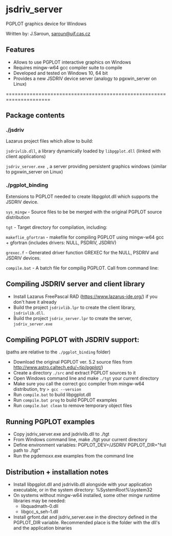 # jsdriv_server
PGPLOT graphics device for Windows

Written by: J.Saroun, saroun@ujf.cas.cz

## Features

- Allows to use PGPLOT interactive graphics on Windows 
- Requires mingw-w64 gcc compiler suite to compile 
- Developed and tested on Windows 10, 64 bit
- Provides a new JSDRIV device server (analogy to pgxwin_server on Linux)

=====================================================================

## Package contents

### ./jsdriv
Lazarus project files which allow to build:

`jsdrivlib.dll`, a library dynamically loaded by `libpgplot.dll` (linked with client applications)

`jsdriv_server.exe `, a server providing persistent graphics windows (similar to pgxwin_server on Linux) 

### ./pgplot_binding 
Extensions to PGPLOT needed to create libpgplot.dll which supports the JSDRIV device. 
	
`sys_mingw` - Source files to be be merged with the original PGPLOT source distribution

`tgt` - Target directory for compilation, including:

`makeflie_gfortran` - makefile for compiling PGPLOT using mingw-w64 gcc + gfortran (includes drivers: NULL, PSDRIV, JSDRIV)	

`grexec.f` - Generated driver function GREXEC for the NULL, PSDRIV and JSDRIV devices.

`compile.bat` - A batch file for compilig PGPLOT. Call from command line:
	

## Compiling JSDRIV server and client library

- Install Lazarus FreePascal RAD (https://www.lazarus-ide.org/) if you don't have it already
- Build the project `jsdrivlib.lpr` to create the client library, `jsdrivlib.dll`.
- Build the project `jsdriv_server.lpr` to create the server, `jsdriv_server.exe`

## Compiling PGPLOT with JSDRIV support:

(paths are relative to the `./pgplot_binding` folder)
- Download the original PGPLOT ver. 5.2 source files from http://www.astro.caltech.edu/~tjp/pgplot/)  
- Create a directory `./src` and extract PGPLOT sources to it
- Open Windows command line and make `./tgt` your current directory
- Make sure you call the correct gcc compiler from mingw-w64 distribution, try `> gcc --version`
- Run `compile.bat` to build libpgplot.dll
- Run `compile.bat prog` to build PGPLOT examples
- Run `compile.bat clean` to remove temporary object files


## Running PGPLOT examples

- Copy jsdriv_server.exe and jsdrivlib.dll to ./tgt
- From Windows command line, make ./tgt your current directory
- Define environment variables:
  PGPLOT_DEV=/JSDRIV
  PGPLOT_DIR="full path to ./tgt"
- Run the pgdemo*xx*.exe examples from the command line

## Distribution + installation notes

- Install libpgplot.dll and jsdrivlib.dll alongside with your application executable, 
   or in the system directory: %SystemRoot%\system32
- On systems without mingw-w64 installed, some other mingw runtime libraries may be needed:
	- libquadmath-0.dll
	- libgcc_s_seh-1.dll
- Install grfont.dat and jsdriv_server.exe in the directory defined in the PGPLOT_DIR variable. 
  Recommended place is the folder with the dll's and the application binaries  
  
